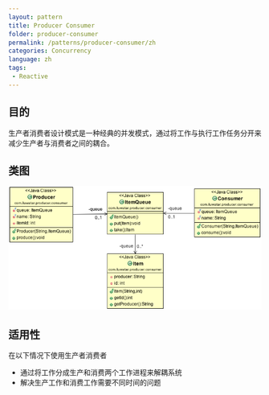 ```yaml
---
layout: pattern
title: Producer Consumer
folder: producer-consumer
permalink: /patterns/producer-consumer/zh
categories: Concurrency
language: zh
tags:
 - Reactive
---
```


## 目的
生产者消费者设计模式是一种经典的并发模式，通过将工作与执行工作任务分开来减少生产者与消费者之间的耦合。

## 类图
![alt text](../../../producer-consumer/etc/producer-consumer.png "Producer Consumer")

## 适用性
在以下情况下使用生产者消费者

* 通过将工作分成生产和消费两个工作进程来解耦系统
* 解决生产工作和消费工作需要不同时间的问题
